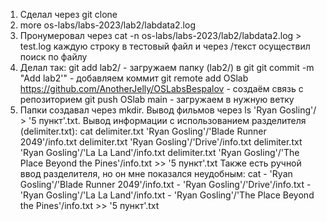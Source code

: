 1. Сделал через git clone
2. more os-labs/labs-2023/lab2/labdata2.log
3. Пронумеровал через cat -n os-labs/labs-2023/lab2/labdata2.log > test.log каждую строку в тестовый файл и через /текст осуществил поиск по файлу
4. Делал так:
git add lab2/ - загружаем папку (lab2/) в git
git commit -m "Add lab2'" - добавляем коммит
git remote add OSlab https://github.com/AnotherJelly/OSLabsBespalov - создаём связь с репозиторием
git push OSlab main - загружаем в нужную ветку
5. Папки создавал через mkdir. Вывод фильмов через ls 'Ryan Gosling'/ > '5 пункт'.txt. Вывод информации с использованием разделителя (delimiter.txt): cat delimiter.txt 'Ryan Gosling'/'Blade Runner 2049'/info.txt delimiter.txt 'Ryan Gosling'/'Drive'/info.txt delimiter.txt 'Ryan Gosling'/'La La Land'/info.txt delimiter.txt 'Ryan Gosling'/'The Place Beyond the Pines'/info.txt >> '5 пункт'.txt
Также есть ручной ввод разделителя, но он мне показался неудобным: cat - 'Ryan Gosling'/'Blade Runner 2049'/info.txt - 'Ryan Gosling'/'Drive'/info.txt - 'Ryan Gosling'/'La La Land'/info.txt - 'Ryan Gosling'/'The Place Beyond the Pines'/info.txt >> '5 пункт'.txt

